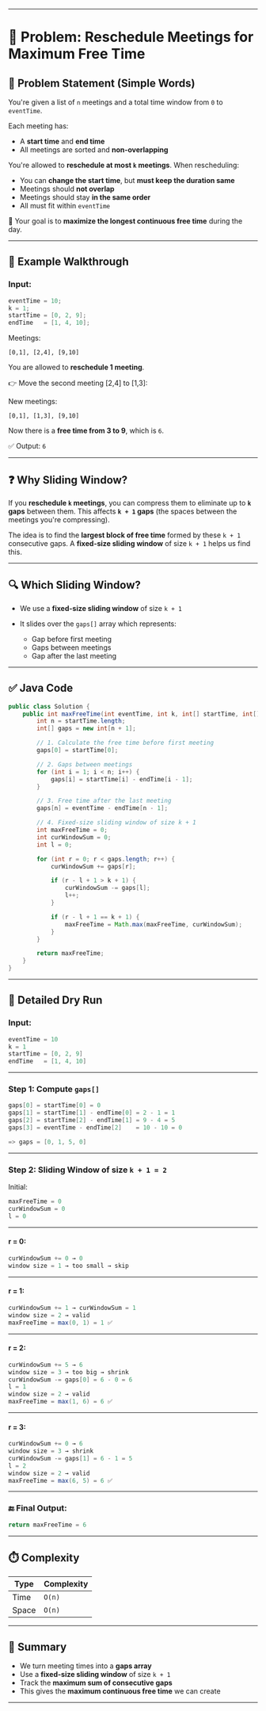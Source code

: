 
---

# 📌 Problem: Reschedule Meetings for Maximum Free Time

## 🧠 Problem Statement (Simple Words)

You're given a list of `n` meetings and a total time window from `0` to `eventTime`.

Each meeting has:

* A **start time** and **end time**
* All meetings are sorted and **non-overlapping**

You're allowed to **reschedule at most `k` meetings**.
When rescheduling:

* You can **change the start time**, but **must keep the duration same**
* Meetings should **not overlap**
* Meetings should stay **in the same order**
* All must fit within `eventTime`

🎯 Your goal is to **maximize the longest continuous free time** during the day.

---

## 🧪 Example Walkthrough

### Input:

```java
eventTime = 10;
k = 1;
startTime = [0, 2, 9];
endTime   = [1, 4, 10];
```

Meetings:

```
[0,1], [2,4], [9,10]
```

You are allowed to **reschedule 1 meeting**.

👉 Move the second meeting \[2,4] to \[1,3]:

New meetings:

```
[0,1], [1,3], [9,10]
```

Now there is a **free time from 3 to 9**, which is `6`.

✅ Output: `6`

---

## ❓ Why Sliding Window?

If you **reschedule `k` meetings**, you can compress them to eliminate up to **`k` gaps** between them. This affects **`k + 1` gaps** (the spaces between the meetings you're compressing).

The idea is to find the **largest block of free time** formed by these `k + 1` consecutive gaps.
A **fixed-size sliding window** of size `k + 1` helps us find this.

---

## 🔍 Which Sliding Window?

* We use a **fixed-size sliding window** of size `k + 1`
* It slides over the `gaps[]` array which represents:

  * Gap before first meeting
  * Gaps between meetings
  * Gap after the last meeting

---

## ✅ Java Code

```java
public class Solution {
    public int maxFreeTime(int eventTime, int k, int[] startTime, int[] endTime) {
        int n = startTime.length;
        int[] gaps = new int[n + 1];

        // 1. Calculate the free time before first meeting
        gaps[0] = startTime[0];

        // 2. Gaps between meetings
        for (int i = 1; i < n; i++) {
            gaps[i] = startTime[i] - endTime[i - 1];
        }

        // 3. Free time after the last meeting
        gaps[n] = eventTime - endTime[n - 1];

        // 4. Fixed-size sliding window of size k + 1
        int maxFreeTime = 0;
        int curWindowSum = 0;
        int l = 0;

        for (int r = 0; r < gaps.length; r++) {
            curWindowSum += gaps[r];

            if (r - l + 1 > k + 1) {
                curWindowSum -= gaps[l];
                l++;
            }

            if (r - l + 1 == k + 1) {
                maxFreeTime = Math.max(maxFreeTime, curWindowSum);
            }
        }

        return maxFreeTime;
    }
}
```

---

## 🧮 Detailed Dry Run

### Input:

```java
eventTime = 10
k = 1
startTime = [0, 2, 9]
endTime   = [1, 4, 10]
```

---

### Step 1: Compute `gaps[]`

```java
gaps[0] = startTime[0] = 0
gaps[1] = startTime[1] - endTime[0] = 2 - 1 = 1
gaps[2] = startTime[2] - endTime[1] = 9 - 4 = 5
gaps[3] = eventTime - endTime[2]    = 10 - 10 = 0

=> gaps = [0, 1, 5, 0]
```

---

### Step 2: Sliding Window of size `k + 1 = 2`

Initial:

```java
maxFreeTime = 0
curWindowSum = 0
l = 0
```

---

#### r = 0:

```java
curWindowSum += 0 → 0
window size = 1 → too small → skip
```

---

#### r = 1:

```java
curWindowSum += 1 → curWindowSum = 1
window size = 2 → valid
maxFreeTime = max(0, 1) = 1 ✅
```

---

#### r = 2:

```java
curWindowSum += 5 → 6
window size = 3 → too big → shrink
curWindowSum -= gaps[0] = 6 - 0 = 6
l = 1
window size = 2 → valid
maxFreeTime = max(1, 6) = 6 ✅
```

---

#### r = 3:

```java
curWindowSum += 0 → 6
window size = 3 → shrink
curWindowSum -= gaps[1] = 6 - 1 = 5
l = 2
window size = 2 → valid
maxFreeTime = max(6, 5) = 6 ✅
```

---

### 🔚 Final Output:

```java
return maxFreeTime = 6
```

---

## ⏱️ Complexity

| Type  | Complexity |
| ----- | ---------- |
| Time  | `O(n)`     |
| Space | `O(n)`     |

---

## 🙌 Summary

* We turn meeting times into a **gaps array**
* Use a **fixed-size sliding window** of size `k + 1`
* Track the **maximum sum of consecutive gaps**
* This gives the **maximum continuous free time** we can create

---


